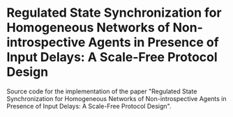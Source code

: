 # Regulated State Synchronization for Homogeneous Networks of Non-introspective Agents in Presence of Input Delays: A Scale-Free Protocol Design
Source code for the implementation of the paper "Regulated State Synchronization for Homogeneous Networks of Non-introspective Agents in Presence of Input Delays: A Scale-Free Protocol Design".


